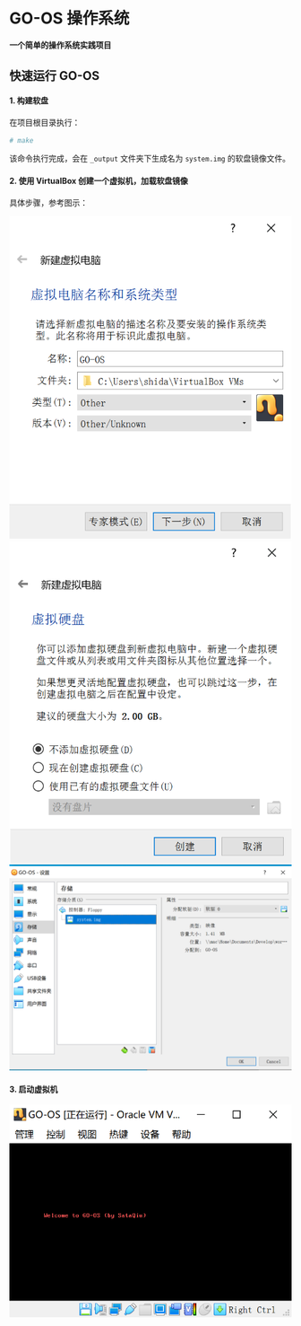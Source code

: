 # GO-OS 操作系统

**一个简单的操作系统实践项目**

## 快速运行 GO-OS

#### 1. 构建软盘

在项目根目录执行：

```sh
# make
```

该命令执行完成，会在 `_output` 文件夹下生成名为 `system.img` 的软盘镜像文件。

#### 2. 使用 VirtualBox 创建一个虚拟机，加载软盘镜像

具体步骤，参考图示：

![](docs/image/vm-create-01.png)
![](docs/image/vm-create-02.png)
![](docs/image/vm-create-03.png)

#### 3. 启动虚拟机

![](docs/image/vm-boot.png)
